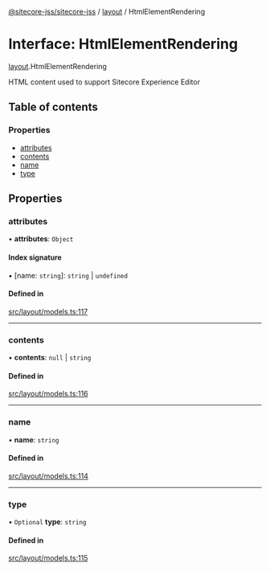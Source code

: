 [@sitecore-jss/sitecore-jss](../README.md) / [layout](../modules/layout.md) / HtmlElementRendering

# Interface: HtmlElementRendering

[layout](../modules/layout.md).HtmlElementRendering

HTML content used to support Sitecore Experience Editor

## Table of contents

### Properties

- [attributes](layout.HtmlElementRendering.md#attributes)
- [contents](layout.HtmlElementRendering.md#contents)
- [name](layout.HtmlElementRendering.md#name)
- [type](layout.HtmlElementRendering.md#type)

## Properties

### attributes

• **attributes**: `Object`

#### Index signature

▪ [name: `string`]: `string` \| `undefined`

#### Defined in

[src/layout/models.ts:117](https://github.com/Sitecore/jss/blob/0b8b1fca9/packages/sitecore-jss/src/layout/models.ts#L117)

---

### contents

• **contents**: `null` \| `string`

#### Defined in

[src/layout/models.ts:116](https://github.com/Sitecore/jss/blob/0b8b1fca9/packages/sitecore-jss/src/layout/models.ts#L116)

---

### name

• **name**: `string`

#### Defined in

[src/layout/models.ts:114](https://github.com/Sitecore/jss/blob/0b8b1fca9/packages/sitecore-jss/src/layout/models.ts#L114)

---

### type

• `Optional` **type**: `string`

#### Defined in

[src/layout/models.ts:115](https://github.com/Sitecore/jss/blob/0b8b1fca9/packages/sitecore-jss/src/layout/models.ts#L115)
